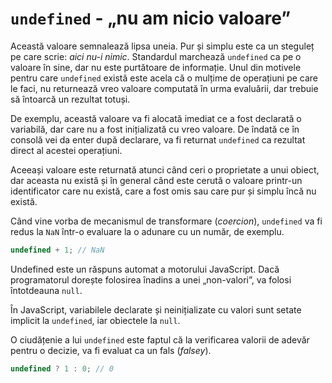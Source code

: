 # `undefined` - „nu am nicio valoare”

Această valoare semnalează lipsa uneia. Pur și simplu este ca un steguleț pe care scrie: *aici nu-i nimic*. Standardul marchează `undefined` ca pe o valoare în sine, dar nu este purtătoare de informație. Unul din motivele pentru care `undefined` există este acela că o mulțime de operațiuni pe care le faci, nu returnează vreo valoare computată în urma evaluării, dar trebuie să întoarcă un rezultat totuși.

De exemplu, această valoare va fi alocată imediat ce a fost declarată o variabilă, dar care nu a fost inițializată cu vreo valoare. De îndată ce în consolă vei da enter după declarare, va fi returnat `undefined` ca rezultat direct al acestei operațiuni.

Aceeași valoare este returnată atunci când ceri o proprietate a unui obiect, dar aceasta nu există și în general când este cerută o valoare printr-un identificator care nu există, care a fost omis sau care pur și simplu încă nu există.

Când vine vorba de mecanismul de transformare (*coercion*), `undefined` va fi redus la `NaN` într-o evaluare la o adunare cu un număr, de exemplu.

```javascript
undefined + 1; // NaN
```

Undefined este un răspuns automat a motorului JavaScript. Dacă programatorul dorește folosirea înadins a unei „non-valori”, va folosi întotdeauna `null`.

În JavaScript, variabilele declarate și neinițializate cu valori sunt setate implicit la `undefined`, iar obiectele la `null`.

O ciudățenie a lui `undefined` este faptul că la verificarea valorii de adevăr pentru o decizie, va fi evaluat ca un fals (*falsey*).

```javascript
undefined ? 1 : 0; // 0
```
